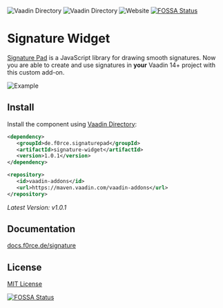 ![Vaadin Directory](https://img.shields.io/vaadin-directory/status/signature-widget)
![Vaadin Directory](https://img.shields.io/vaadin-directory/rating/signature-widget)
![Website](https://img.shields.io/website?down_color=red&down_message=offline&label=documentation&up_color=limegreen&up_message=online&url=https%3A%2F%2Fdocs.f0rce.de%2Fsignature)
[![FOSSA Status](https://app.fossa.com/api/projects/git%2Bgithub.com%2FF0rce%2Fsignature-widget.svg?type=shield)](https://app.fossa.com/projects/git%2Bgithub.com%2FF0rce%2Fsignature-widget?ref=badge_shield)

# Signature Widget

[Signature Pad](https://github.com/szimek/signature_pad) is a JavaScript library for drawing smooth signatures. Now you are able
to create and use signatures in **your** Vaadin 14+ project with this custom add-on.

![Example](https://f.cloud.github.com/assets/9873/268046/9ced3454-8efc-11e2-816e-a9b170a51004.png)


## Install

Install the component using [Vaadin Directory](https://vaadin.com/directory/component/signature-widget):

```xml
<dependency>
   <groupId>de.f0rce.signaturepad</groupId>
   <artifactId>signature-widget</artifactId>
   <version>1.0.1</version>
</dependency>
```
```xml
<repository>
   <id>vaadin-addons</id>
   <url>https://maven.vaadin.com/vaadin-addons</url>
</repository>
```

*Latest Version: v1.0.1*


## Documentation

[docs.f0rce.de/signature](https://docs.f0rce.de/signature)


## License

[MIT License](https://github.com/F0rce/signature-widget/blob/master/LICENSE)


[![FOSSA Status](https://app.fossa.com/api/projects/git%2Bgithub.com%2FF0rce%2Fsignature-widget.svg?type=large)](https://app.fossa.com/projects/git%2Bgithub.com%2FF0rce%2Fsignature-widget?ref=badge_large)
